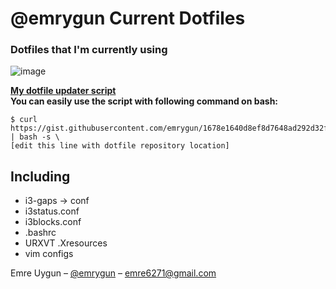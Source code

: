 # @emrygun Current Dotfiles
<h3>Dotfiles that I'm currently using</h3>

![image](https://user-images.githubusercontent.com/44208853/111664525-e9572480-8822-11eb-9c45-6200eb258ec5.png)

<b>
<a href="https://gist.github.com/emrygun/1678e1640d8ef8d7648ad292d32fa1c4">My dotfile updater script</a></br>
You can easily use the script with following command on bash: </b>

```
$ curl https://gist.githubusercontent.com/emrygun/1678e1640d8ef8d7648ad292d32fa1c4/raw/01c92016a01842dbc8f650fe360642a5c4255150/update_dotfiles.sh | bash -s \
[edit this line with dotfile repository location]
```
  
## Including
* i3-gaps -> conf
* i3status.conf
* i3blocks.conf
* .bashrc
* URXVT .Xresources
* vim configs

Emre Uygun – [@emrygun](https://twitter.com/emrygun) – emre6271@gmail.com
